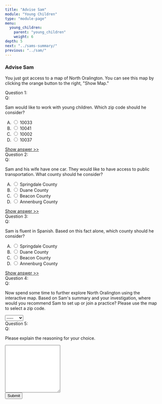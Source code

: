 ```yaml
---
title: "Advise Sam"
module: "Young Children"
type: "module-page"
menu:
  young_children:
    parent: "young_children"
    weight: 6
depth: 5
next: "../sams-summary/"
previous: "../sam/"
---
```

<form method="post" action="."><h3>Advise Sam</h3><div class="pageblock">


<div class='question'><p>You just got access to a map of North Oralington. You can see this map by clicking the orange button to the right, "Show Map."</p></div>




  


<div class="cases"><div class="casetitle">Question 1:</div><div class="casecontent"><div class="casequestion"><div class="casequestion-text clearfix"><div class="q-mod5">Q:</div><div class="question-text"><p>Sam would like to work with young children. Which zip code should he consider?</p></div></div><ol class="caseanswercontainer" type="A"><li class=""><label><input name="question87" value="10033"
                           type="radio">
                    10033
                </label></li><li class=""><label><input name="question87" value="10041"
                           type="radio">
                    10041
                </label></li><li class=""><label><input name="question87" value="10002"
                           type="radio">
                    10002
                </label></li><li class=""><label><input name="question87" value="10037"
                           type="radio">
                    10037
                </label></li></ol></div><div class="casesanswerdisplay"><a href="#q87" class="moretoggle">Show answer &gt;&gt;</a><div id="q87" class="toggleable" style="display: none"><p><i>The correct answer is A:</i><div class="casequestionexplanation"></div></p></div></div></div></div>

  


<div class="cases"><div class="casetitle">Question 2:</div><div class="casecontent"><div class="casequestion"><div class="casequestion-text clearfix"><div class="q-mod5">Q:</div><div class="question-text"><p>Sam and his wife have one car. They would like to have access to public transportation. What county should he consider?</p></div></div><ol class="caseanswercontainer" type="A"><li class=""><label><input name="question88" value="Springdale County"
                           type="radio">
                    Springdale County
                </label></li><li class=""><label><input name="question88" value="Duane County"
                           type="radio">
                    Duane County
                </label></li><li class=""><label><input name="question88" value="Beacon County"
                           type="radio">
                    Beacon County
                </label></li><li class=""><label><input name="question88" value="Annenburg County"
                           type="radio">
                    Annenburg County
                </label></li></ol></div><div class="casesanswerdisplay"><a href="#q88" class="moretoggle">Show answer &gt;&gt;</a><div id="q88" class="toggleable" style="display: none"><p><i>The correct answer is A:</i><div class="casequestionexplanation"></div></p></div></div></div></div>

  


<div class="cases"><div class="casetitle">Question 3:</div><div class="casecontent"><div class="casequestion"><div class="casequestion-text clearfix"><div class="q-mod5">Q:</div><div class="question-text"><p>Sam is fluent in Spanish. Based on this fact alone, which county should he consider?</p></div></div><ol class="caseanswercontainer" type="A"><li class=""><label><input name="question90" value="Springdale County"
                           type="radio">
                    Springdale County
                </label></li><li class=""><label><input name="question90" value="Duane County"
                           type="radio">
                    Duane County
                </label></li><li class=""><label><input name="question90" value="Beacon County"
                           type="radio">
                    Beacon County
                </label></li><li class=""><label><input name="question90" value="Annenburg County"
                           type="radio">
                    Annenburg County
                </label></li></ol></div><div class="casesanswerdisplay"><a href="#q90" class="moretoggle">Show answer &gt;&gt;</a><div id="q90" class="toggleable" style="display: none"><p><i>The correct answer is A:</i><div class="casequestionexplanation"></div></p></div></div></div></div>

  


<div class="cases"><div class="casetitle">Question 4:</div><div class="casecontent"><div class="casequestion"><div class="casequestion-text clearfix"><div class="q-mod5">Q:</div><div class="question-text"><p>Now spend some time to further explore North Oralington using the interactive map. Based on Sam's summary and your investigation, where would you recommend Sam to set up or join a practice? Please use the map to select a zip code.</p></div></div><select name="pageblock-126-question91"><option value="-----"
    >-----</option><option value="10001"
    >10001</option><option value="10002"
    >10002</option><option value="10003"
    >10003</option><option value="10004"
    >10004</option><option value="10005"
    >10005</option><option value="10006"
    >10006</option><option value="10007"
    >10007</option><option value="10008"
    >10008</option><option value="10009"
    >10009</option><option value="10010"
    >10010</option><option value="10011"
    >10011</option><option value="10012"
    >10012</option><option value="10013"
    >10013</option><option value="10014"
    >10014</option><option value="10015"
    >10015</option><option value="10016"
    >10016</option><option value="10017"
    >10017</option><option value="10018"
    >10018</option><option value="10019"
    >10019</option><option value="10020"
    >10020</option><option value="10021"
    >10021</option><option value="10022"
    >10022</option><option value="10023"
    >10023</option><option value="10024"
    >10024</option><option value="10025"
    >10025</option><option value="10026"
    >10026</option><option value="10027"
    >10027</option><option value="10028"
    >10028</option><option value="10029"
    >10029</option><option value="10030"
    >10030</option><option value="10031"
    >10031</option><option value="10032"
    >10032</option><option value="10033"
    >10033</option><option value="10034"
    >10034</option><option value="10035"
    >10035</option><option value="10036"
    >10036</option><option value="10037"
    >10037</option><option value="10038"
    >10038</option><option value="10039"
    >10039</option><option value="10040"
    >10040</option><option value="10041"
    >10041</option><option value="10042"
    >10042</option><option value="10043"
    >10043</option><option value="10044"
    >10044</option><option value="10045"
    >10045</option><option value="10046"
    >10046</option><option value="10047"
    >10047</option><option value="10048"
    >10048</option><option value="10049"
    >10049</option></select></div></div></div>

  


<div class="cases"><div class="casetitle">Question 5:</div><div class="casecontent"><div class="casequestion"><div class="casequestion-text clearfix"><div class="q-mod5">Q:</div><div class="question-text"><p>Please explain the reasoning for your choice.</p></div></div><textarea rows="10" name="question92" class="form-control"></textarea></div></div></div>



  <script src="/media/quizblock/js/quizshow.js"></script>



</div><div class="submit-container"><input class="btn btn-info btn-submit-section" type="submit" value="Submit" /></div></form>